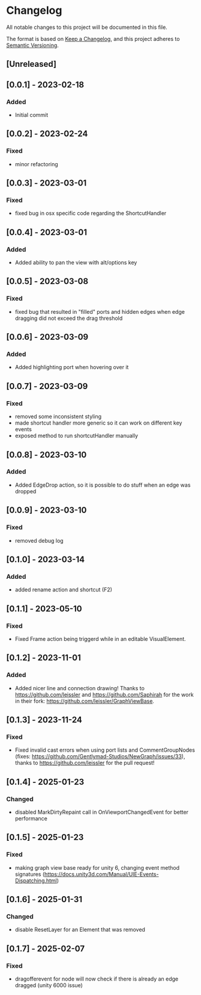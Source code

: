 # Changelog
All notable changes to this project will be documented in this file.

The format is based on [Keep a Changelog](https://keepachangelog.com/en/1.0.0/),
and this project adheres to [Semantic Versioning](https://semver.org/spec/v2.0.0.html).

## [Unreleased]

## [0.0.1] - 2023-02-18
### Added
- Initial commit

## [0.0.2] - 2023-02-24
### Fixed
- minor refactoring

## [0.0.3] - 2023-03-01
### Fixed
- fixed bug in osx specific code regarding the ShortcutHandler

## [0.0.4] - 2023-03-01
### Added
- Added ability to pan the view with alt/options key

## [0.0.5] - 2023-03-08
### Fixed
- fixed bug that resulted in "filled" ports and hidden edges when edge dragging did not exceed the drag threshold

## [0.0.6] - 2023-03-09
### Added
- Added highlighting port when hovering over it

## [0.0.7] - 2023-03-09
### Fixed
- removed some inconsistent styling
- made shortcut handler more generic so it can work on different key events
- exposed method to run shortcutHandler manually

## [0.0.8] - 2023-03-10
### Added
- Added EdgeDrop action, so it is possible to do stuff when an edge was dropped

## [0.0.9] - 2023-03-10
### Fixed
- removed debug log

## [0.1.0] - 2023-03-14
### Added
- added rename action and shortcut (F2)

## [0.1.1] - 2023-05-10
### Fixed
- Fixed Frame action being triggerd while in an editable VisualElement.

## [0.1.2] - 2023-11-01
### Added
- Added nicer line and connection drawing! Thanks to https://github.com/leissler and https://github.com/Saphirah for the work in their fork: https://github.com/leissler/GraphViewBase.

## [0.1.3] - 2023-11-24
### Fixed
- Fixed invalid cast errors when using port lists and CommentGroupNodes (fixes: https://github.com/Gentlymad-Studios/NewGraph/issues/33), thanks to https://github.com/leissler for the pull request!

## [0.1.4] - 2025-01-23
### Changed
- disabled MarkDirtyRepaint call in OnViewportChangedEvent for better performance

## [0.1.5] - 2025-01-23
### Fixed
- making graph view base ready for unity 6, changing event method signatures (https://docs.unity3d.com/Manual/UIE-Events-Dispatching.html)

## [0.1.6] - 2025-01-31
### Changed
- disable ResetLayer for an Element that was removed

## [0.1.7] - 2025-02-07
### Fixed
- dragofferevent for node will now check if there is already an edge dragged (unity 6000 issue)
